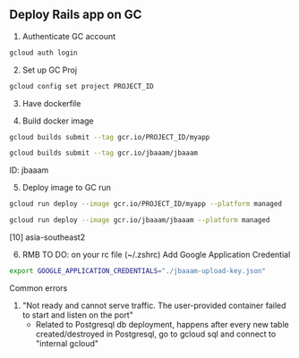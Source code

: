 ## Deploy Rails app on GC

1. Authenticate GC account

```bash
gcloud auth login
```

2. Set up GC Proj

```bash
gcloud config set project PROJECT_ID
```

3. Have dockerfile

4. Build docker image

```bash
gcloud builds submit --tag gcr.io/PROJECT_ID/myapp

gcloud builds submit --tag gcr.io/jbaaam/jbaaam
```

ID: jbaaam

5. Deploy image to GC run

```bash
gcloud run deploy --image gcr.io/PROJECT_ID/myapp --platform managed

gcloud run deploy --image gcr.io/jbaaam/jbaaam --platform managed
```

[10] asia-southeast2

6. RMB TO DO: on your rc file (~/.zshrc)
   Add Google Application Credential

```bash
export GOOGLE_APPLICATION_CREDENTIALS="./jbaaam-upload-key.json"
```

Common errors
1. "Not ready and cannot serve traffic. The user-provided container failed to start and listen on the port"
   - Related to Postgresql db deployment, happens after every new table created/destroyed in Postgresql, go to gcloud sql and connect to "internal gcloud"
